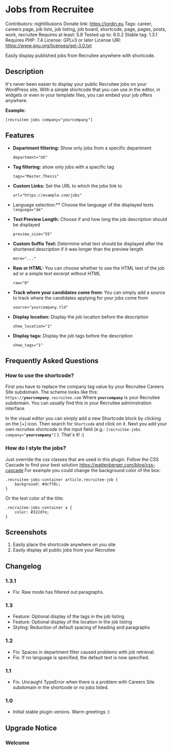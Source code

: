 # Jobs from Recruitee

Contributors: nightillusions
Donate link: https://jordin.eu
Tags: career, careers page, job lists, job listing, job board, shortcode, page, pages, posts, work, recruitee
Requires at least: 5.8
Tested up to: 6.0.2
Stable tag: 1.3.1
Requires PHP: 7.4
License: GPLv3 or later License URI: https://www.gnu.org/licenses/gpl-3.0.txt

Easily display published jobs from Recruitee anywhere with shortcode.

## Description

It's never been easier to display your public Recruitee jobs on your WordPress site. With a simple shortcode that you can use in the editor, in widgets or even in your template files, you can embed your job offers anywhere.

**Example:**

`[recruitee-jobs company="yourcompany"]`

## Features

- **Department filtering:** Show only jobs from a specific department

  `department="UX"`

- **Tag filtering:** show only jobs with a specific tag

  `tags="Master,Thesis"`

- **Custom Links:** Set the URL to which the jobs link to

  `url="https://example.com/jobs"`

- Language selection:\*\* Choose the language of the displayed texts
  `language="de"`
- **Text Preview Length:** Choose if and how long the job description should be displayed

  `preview_size="55"`

- **Custom Suffix Text:** Determine what text should be displayed after the shortened description if it was longer than the preview length

  `more="..."`

- **Raw or HTML:** You can choose whether to use the HTML text of the job ad or a simple text excerpt without HTML

  `raw="0"`

- **Track where your candidates come from:** You can simply add a source to track where the candidates applying for your jobs come from

  `source="yourcompany.tld"`

- **Display location:** Display the job location before the description

  `show_location="1"`

- **Display tags:** Display the job tags before the description

  `show_tags="1"`

## Frequently Asked Questions

### How to use the shortcode?

First you have to replace the company tag value by your Recruitee Careers Site subdomain. The scheme looks like this: `https://`**`yourcompany`**`.recruitee.com`
Where **`yourcompany`** is your Recruitee subdomain. You can usually find this in your Recruitee administration interface.

In the visual editor you can simply add a new Shortcode block by clicking on the [+] icon.
Then search for `Shortcode` and click on it. Next you add your own recruitee shortcode in the input field
(e.g.: `[recruitee-jobs company="`**`yourcompany`**`"]` ).
That´s it! :)

### How do I style the jobs?

Just override the css classes that are used in this plugin. Follow the CSS Cascade to find your best solution https://wattenberger.com/blog/css-cascade
For example you could change the background color of the box:

    .recruitee-jobs-container article.recruitee-job {
        background: #dcff8c;
    }

Or the text color of the title:

    .recruitee-jobs-container a {
        color: #322d7e;
    }

## Screenshots

1. Easily place the shortcode anywhere on you site
2. Easily display all public jobs from your Recruitee

## Changelog

### 1.3.1

- Fix: Raw mode has filtered out paragraphs.

### 1.3

- Feature: Optional display of the tags in the job listing
- Feature: Optional display of the location in the job listing
- Styling: Reduction of default spacing of heading and paragraphs

### 1.2

- Fix: Spaces in department filter caused problems with job retrieval.
- Fix: If no language is specified, the default text is now specified.

### 1.1

- Fix: Uncaught TypeError when there is a problem with Careers Site subdomain in the shortcode or no jobs listed.

### 1.0

- Initial stable plugin verions. Warm greetings :)

## Upgrade Notice

### Welcome
